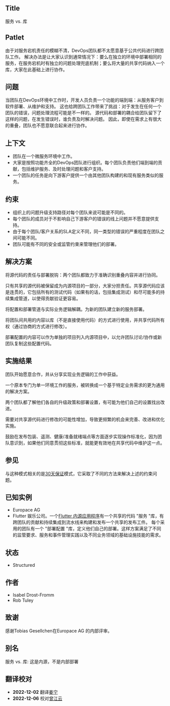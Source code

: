 ## Title

服务 vs. 库

## Patlet

由于对服务宕机责任的模糊不清，DevOps团队都不太愿意基于公共代码进行跨团队工作。
解决办法是让大家认识到通常情况下：要么在独立的环境中部署相同的服务，在服务宕机时有独立的问题处理兜底机制；要么将大量的共享代码纳入一个库，大家在此基础上进行协作。

## 问题

当团队在DevOps环境中工作时，开发人员负责一个功能的端到端：从服务客户到软件部署、从维护和支持。
这也给跨团队工作带来了挑战：对于发生在任何一个团队的错误，问题处理流程可能是不一样的。
源代码和部署的耦合给团队留下了这样的问题，在发生错误时，谁负责及时解决问题。
因此，即使在需求上有很大的重叠，团队也不愿意联合起来进行协作。

## 上下文

* 团队在一个微服务环境中工作。
* 大家是按照功能齐全的DevOps团队进行组织。每个团队负责他们端到端的贡献，包括维护服务、及时处理问题和客户支持。
* 一个团队的任务是向下游客户提供一个由其他团队构建的和现有服务类似的服务。
  
## 约束

* 组织上的问题升级支持路径对每个团队来说可能是不同的。
* 每个团队的成员对于不影响自己下游客户的错误的线上问题并不愿意提供支持。
* 由于每个团队/客户关系的SLA定义不同，同一类型的错误的严重程度在团队之间可能不同。
* 团队可能有不同的安全或监管约束来管理他们的部署。

## 解决方案

将源代码的责任与部署脱钩：两个团队都致力于准确识别重叠内容并进行协同。

只有共享的源代码被保留成为内源项目的一部分，大家分担责任。共享源代码应该是连贯的，它包括所有的测试代码（如果有的话，包括集成测试）和尽可能多的持续集成管道，以使得贡献验证更容易。

将配置和部署管道与实际业务逻辑解耦。为新的团队建立新的服务部署。

将团队间共用的内容以库（不是直接使用代码）的方式进行使用，并共享代码所有权（通过协商的方式进行修改）。

部署配置的内容可以作为单独的项目列入内源项目中，以允许团队讨论/协作或新团队复制这些配置代码。

## 实施结果

团队开始愿意合作，并从分享实现业务逻辑的工作中获益。

一个原本专门为单一环境工作的服务，被转换成一个基于特定业务需求的更为通用的解决方案。

两个团队都了解他们各自的升级政策和部署设置，有可能为他们自己的设置找出改进。

需要对共享源代码进行修改的可能性增加，导致更频繁的机会来完善、改进和优化实施。

鼓励在发布包装、遥测、健康/准备就绪端点等方面逐步实现操作标准化，因为团队意识到，如果他们同意贯彻这些标准，就能更有效地在共享代码中维护这一点。

## 参见

与这种模式相关的是[30天保证](30-day-warranty.md)模式，它采取了不同的方法来解决上述的约束问题。

## 已知实例

* Europace AG
* Flutter 娱乐公司。一个[Flutter 内源应用程序](https://innersource.flutter.com/sdlc/)有一个共享的代码 "服务 "库，有跨团队的贡献和持续集成到流水线来构建和发布一个共享的发布工件。
  每个采用的团队有一个 "部署配置 "库，定义他们自己的部署。这样方案满足了不同的监管要求、服务和事件管理实践以及不同业务领域的基础设施技能的需求。

## 状态

* Structured

## 作者

* Isabel Drost-Fromm
* Rob Tuley

## 致谢

感谢Tobias Gesellchen在Europace AG 的内部评审。

## 别名

服务 vs. 库: 这是内源，不是内部部署

## 翻译校对

- **2022-12-02** 翻译[姜宁](https://github.com/willemjiang)
- **2022-12-06** 校对[曾江云](https://github.com/skw0rm )
